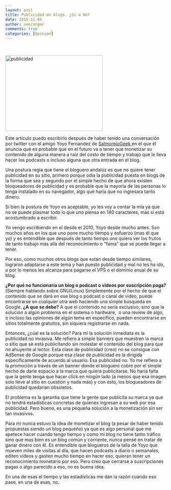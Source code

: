 ```yaml
---
layout: post
title: Publicidad en blogs. ¿Si o No?
date: 2016-11-04
author: neoranger
comments: true
categories: [Opinion]
---
```

&nbsp;

<img class="  wp-image-3482 aligncenter" src="https://blogneositelinux.files.wordpress.com/2016/11/publicidad1.jpg" alt="publicidad" width="305" height="237" />

Este artículo puedo escribirlo después de haber tenido una conversación por twitter con el amigo Yoyo Fernandez de <a href="http://salmorejogeek.com">SalmorejoGeek </a>en el que él anuncia que es probable que en el futuro va a tener que monetizar su contenido de alguna manera a raíz del costo de tiempo y trabajo que le lleva hacer los podcasts o incluso alguna que otra entrada en el blog.

Una postura regia que tiene el bloguero andalúz es que no quiere tener publicidad en su sitio, primero porque odia la publicidad puesta en blogs de la forma que sea y segundo por el simple hecho de que ahora existen bloqueadores de publicidad y es probable que la mayoría de las personas lo tenga instalado en su navegador, algo que haría que no ingresara tanto dinero.

<!--more-->

Si bien la postura de Yoyo es aceptable, yo les voy a contar la mía ya que no se puede plasmar todo lo que uno piensa en 140 caracteres, más si está acostumbrado a escribir.

Yo vengo escribiendo en el desde el 2010, Yoyo desde mucho antes. Son muchos años en los que uno pone mucho tiempo y esfuerzo (mas él que yo) y es entendible que después de tanto tiempo uno quiera ver los frutos de tanto trabajo más allá del reconocimiento o "fama" que se puede llegar a tener.

Por eso, como muchos otros blogs que están desde tiempo similares, lograron adaptarse a este tema y han puesto publicidad y mal no les ha ido, o por lo menos les alcanza para pagarse el VPS o el dominio anual de su blog.

<strong>¿Por qué no funcionaría un blog o podcast o videos por suscripción paga?</strong> (Siempre hablando sobre GNU/Linux) Simplemente por el hecho de que el contenido que se dará en ese blog o podcast o canal de video, puede encontrarse en cualquier otra web haciendo una simple búsqueda en Google. <strong>¿A que se debe?</strong> A que el contenido no sería exclusivo, sino que la solución a algún problema en el sistema o hardware,  o una review de algo, o incluso las opiniones de algún tema en específico, pueden encontrarse en sitios totalmente gratuitos, sin siquiera registrarse en nada.

Entonces, ¿cúal es la solución? Para mí la solución inmediata es la publicidad no invasiva. Me refiero a simple banners que muestren la marca o sitio que se está publicitando sin molestar el contenido del blog para que no ahuyente al lector. Esta clase de publicidad (creo) no se consigue con AdSense de Google porque esa clase de publicidad es la dirigida específicamente de acuerdo al usuario. Esa publicidad no. Yo me refiero a la promoción a través de un banner donde el bloguero cobre por el simple hecho de darle espacio a la marca que quiera publicitarse. No haría falta que la gente tenga que hacer click en ningún lado (a menos que esa imagen solo lleve al sitio en cuestión y nada más) y con ésto, los bloqueadores de publicidad quedarían obsoletos.

El problema es la garantía que tiene la gente que publicita su marca ya que no tendrá estadísticas concretas de quienes ingresan a su web por esa publicidad. Pero bueno, es una pequeña solución a la monetización sin ser tan invasivos.

Para mí nunca estuvo la idea de monetizar el blog (a pesar de haber tenido propuestas siendo un blog pequeño) ya que es algo personal que me apetece hacer cuando tengo tiempo y como mi blog no tiene tanto tráfico sino que mas bien es un blog común y corriente, nunca pensé en tratar de ganar dinero con él.
Es entendible que blogueros de la talla de Yoyo que mueven miles de visitas al día, que hacen podcasts a diario o semanales, editen videos y gasten mucho tiempo en hacer eso, quieran tener un reconocimiento monetario por eso. Pero creo que cerrarse a suscripciones pagas o algo parecido a eso, no es buena idea.

En una de esas el tiempo y las estadísticas me dan la razón cuando eso pase, en una de esas, no.
